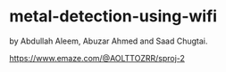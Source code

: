 # metal-detection-using-wifi
by Abdullah Aleem, Abuzar Ahmed and Saad Chugtai.

https://www.emaze.com/@AOLTTOZRR/sproj-2
